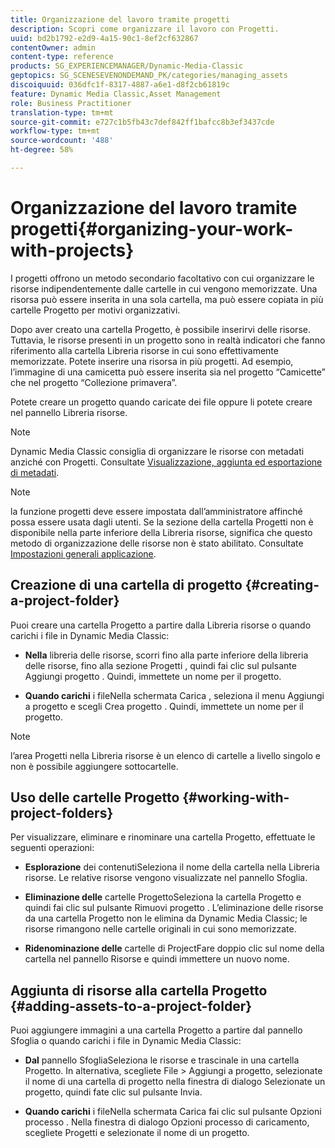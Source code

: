 ```yaml
---
title: Organizzazione del lavoro tramite progetti
description: Scopri come organizzare il lavoro con Progetti.
uuid: bd2b1792-e2d9-4a15-90c1-8ef2cf632867
contentOwner: admin
content-type: reference
products: SG_EXPERIENCEMANAGER/Dynamic-Media-Classic
geptopics: SG_SCENESEVENONDEMAND_PK/categories/managing_assets
discoiquuid: 036dfc1f-8317-4887-a6e1-d8f2cb61819c
feature: Dynamic Media Classic,Asset Management
role: Business Practitioner
translation-type: tm+mt
source-git-commit: e727c1b5fb43c7def842ff1bafcc8b3ef3437cde
workflow-type: tm+mt
source-wordcount: '488'
ht-degree: 58%

---
```



# Organizzazione del lavoro tramite progetti{#organizing-your-work-with-projects}

I progetti offrono un metodo secondario facoltativo con cui organizzare le risorse indipendentemente dalle cartelle in cui vengono memorizzate. Una risorsa può essere inserita in una sola cartella, ma può essere copiata in più cartelle Progetto per motivi organizzativi.

Dopo aver creato una cartella Progetto, è possibile inserirvi delle risorse. Tuttavia, le risorse presenti in un progetto sono in realtà indicatori che fanno riferimento alla cartella Libreria risorse in cui sono effettivamente memorizzate. Potete inserire una risorsa in più progetti. Ad esempio, l’immagine di una camicetta può essere inserita sia nel progetto “Camicette” che nel progetto “Collezione primavera”.

Potete creare un progetto quando caricate dei file oppure li potete creare nel pannello Libreria risorse.

>[!NOTE]
>
>Dynamic Media Classic consiglia di organizzare le risorse con metadati anziché con Progetti. Consultate [Visualizzazione, aggiunta ed esportazione di metadati](viewing-adding-exporting-metadata.md).

>[!NOTE]
>
>la funzione progetti deve essere impostata dall’amministratore affinché possa essere usata dagli utenti. Se la sezione della cartella Progetti non è disponibile nella parte inferiore della Libreria risorse, significa che questo metodo di organizzazione delle risorse non è stato abilitato. Consultate [Impostazioni generali applicazione](application-setup.md#general-settings).

## Creazione di una cartella di progetto  {#creating-a-project-folder}

Puoi creare una cartella Progetto a partire dalla Libreria risorse o quando carichi i file in Dynamic Media Classic:

* **Nella**
libreria delle risorse, scorri fino alla parte inferiore della libreria delle risorse, fino alla sezione Progetti , quindi fai clic sul pulsante Aggiungi progetto . Quindi, immettete un nome per il progetto.

* **Quando carichi**
i fileNella schermata Carica , seleziona il menu Aggiungi a progetto e scegli Crea progetto . Quindi, immettete un nome per il progetto.

>[!NOTE]
>
>l’area Progetti nella Libreria risorse è un elenco di cartelle a livello singolo e non è possibile aggiungere sottocartelle.

## Uso delle cartelle Progetto  {#working-with-project-folders}

Per visualizzare, eliminare e rinominare una cartella Progetto, effettuate le seguenti operazioni:

* **Esplorazione**
dei contenutiSeleziona il nome della cartella nella Libreria risorse. Le relative risorse vengono visualizzate nel pannello Sfoglia.

* **Eliminazione delle**
cartelle ProgettoSeleziona la cartella Progetto e quindi fai clic sul pulsante Rimuovi progetto . L’eliminazione delle risorse da una cartella Progetto non le elimina da Dynamic Media Classic; le risorse rimangono nelle cartelle originali in cui sono memorizzate.

* **Ridenominazione delle**
cartelle di ProjectFare doppio clic sul nome della cartella nel pannello Risorse e quindi immettere un nuovo nome.

## Aggiunta di risorse alla cartella Progetto {#adding-assets-to-a-project-folder}

Puoi aggiungere immagini a una cartella Progetto a partire dal pannello Sfoglia o quando carichi i file in Dynamic Media Classic:

* **Dal**
pannello SfogliaSeleziona le risorse e trascinale in una cartella Progetto. In alternativa, scegliete File > Aggiungi a progetto, selezionate il nome di una cartella di progetto nella finestra di dialogo Selezionate un progetto, quindi fate clic sul pulsante Invia.

* **Quando carichi**
i fileNella schermata Carica fai clic sul pulsante Opzioni processo . Nella finestra di dialogo Opzioni processo di caricamento, scegliete Progetti e selezionate il nome di un progetto.
